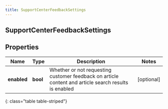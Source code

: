 ```yaml
---
title: SupportCenterFeedbackSettings
---
```

## SupportCenterFeedbackSettings

## Properties

|Name | Type | Description | Notes|
|------------ | ------------- | ------------- | -------------|
| **enabled** | **bool** | Whether or not requesting customer feedback on article content and article search results is enabled | [optional] |
{: class="table table-striped"}


